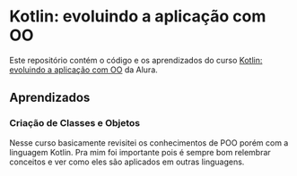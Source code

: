 # Kotlin: evoluindo a aplicação com OO

Este repositório contém o código e os aprendizados do curso [Kotlin: evoluindo a aplicação com OO](https://cursos.alura.com.br/course/kotlin-evoluindo-aplicacao-oo) da Alura.

## Aprendizados

### Criação de Classes e Objetos

Nesse curso basicamente revisitei os conhecimentos de POO porém com a linguagem Kotlin. Pra mim foi importante pois é sempre bom relembrar conceitos e ver como eles são aplicados em outras linguagens.
